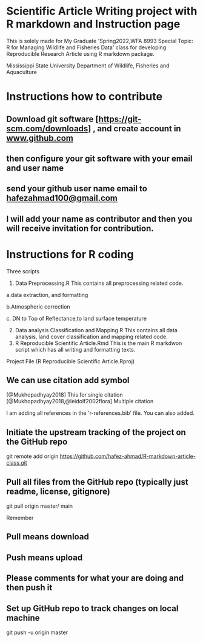 # Scientific Article Writing project with R markdown and Instruction page

This is solely made for My Graduate 'Spring2022,WFA 8993 Special Topic: R for Managing Wildlife and Fisheries Data' class for developing Reproducible Research Article using R markdown package.

Mississippi State University
Department of Wildlife, Fisheries and Aquaculture

# Instructions how to contribute 
## Download git software [https://git-scm.com/downloads] , and create account in www.github.com
## then configure your git software with your email and user name
## send your github user name email to hafezahmad100@gmail.com  
## I will add your name as contributor and then you will receive invitation for contribution.

# Instructions for R coding 

Three scripts
1. Data Preprocessing.R
This contains all preprocessing related code.

 a.data extraction, and formatting 
 
 b.Atmospheric correction 
 
 c. DN to Top of Reflectance,to land surface temperature
 
2. Data analysis Classification and Mapping.R
This contains all data analysis, land cover classification and mapping related code. 
3. R Reproducible Scientific Article.Rmd
This is the main R markdwon script which has all writing and formatting texts.

Project File (R Reproducible Scientific Article.Rproj)

## We can use citation add symbol 
[@Mukhopadhyay2018] This for single citation
[@Mukhopadhyay2018,@leidolf2002flora] Multiple citation 

I am adding all references in  the 'r-references.bib' file. You can also added.

## Initiate the upstream tracking of the project on the GitHub repo 

git remote add origin <https://github.com/hafez-ahmad/R-markdown-article-class.git>

## Pull all files from the GitHub repo (typically just readme, license, gitignore)

git pull origin master/ main

Remember 
## Pull means download 
## Push means upload
## Please comments for what your are doing and then push it

## Set up GitHub repo to track changes on local machine 

git push -u origin master